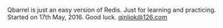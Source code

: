 
Qbarrel is just an easy version of Redis. 
Just for learning and practicing.
Started on 17th May, 2016.
Good luck.
qinliok@126.com